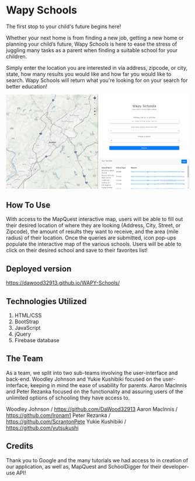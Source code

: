 # Wapy Schools

The first stop to your child's future begins here!

Whether your next home is from finding a new job, getting a new home or planning your child’s future, Wapy Schools is here to ease the stress of juggling many tasks as a parent when finding a suitable school for your children.

Simply enter the location you are interested in via address, zipcode, or city, state, how many results you would like and how far you would like to search. Wapy Schools will return what you're looking for on your search for better education!

![WAPY Schools homepage](/assets/css/images/wapy.png)

## How To Use

With access to the MapQuest interactive map, users will be able to fill out their desired location of where they are looking (Address, City, Street, or Zipcode), the amount of results they want to receive, and the area (mile radius) of their location. Once the queries are submitted, icon pop-ups populate the interactive map of the various schools. Users will be able to click on their desired school and save to their favorites list!

## Deployed version

https://dawood32913.github.io/WAPY-Schools/

## Technologies Utilized

1. HTML/CSS
2. BootStrap
3. JavaScript
4. jQuery
5. Firebase database

## The Team

As a team, we split into two sub-teams involving the user-interface and back-end. Woodley Johnson and Yukie Kushibiki focused on the user-interface, keeping in mind the ease of usability for parents. Aaron Maclnnis and Peter Rezanka focused on the functionality and assuring users of the unlimited options of schooling they have access to.

Woodley Johnson / https://github.com/DaWood32913
Aaron Maclnnis / https://github.com/Ironam1
Peter Rezanka / https://github.com/ScrantonPete
Yukie Kushibiki / https://github.com/yutsukushi

## Credits

Thank you to Google and the many tutorials we had access to in creation of our application, as well as, MapQuest and SchoolDigger for their developer-use API!
